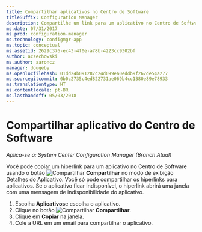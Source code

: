 ```yaml
---
title: Compartilhar aplicativos no Centro de Software
titleSuffix: Configuration Manager
description: Compartilhe um link para um aplicativo no Centro de Softwares no System Center Configuration Manager.
ms.date: 07/31/2017
ms.prod: configuration-manager
ms.technology: configmgr-app
ms.topic: conceptual
ms.assetid: 2629c376-ec43-4f0e-a78b-4223cc9302bf
author: aczechowski
ms.author: aaroncz
manager: dougeby
ms.openlocfilehash: 01dd24b091287c24d099ea0eddb9f267de54a277
ms.sourcegitcommit: 0b0c2735c4ed822731ae069b4cc1380e89e78933
ms.translationtype: HT
ms.contentlocale: pt-BR
ms.lasthandoff: 05/03/2018
---
```

# <a name="share-an-application-from-software-center"></a>Compartilhar aplicativo do Centro de Software

*Aplica-se a: System Center Configuration Manager (Branch Atual)* <!-- 1706 -->

Você pode copiar um hiperlink para um aplicativo no Centro de Software usando o botão ![Compartilhar](media/share15.png) **Compartilhar** no modo de exibição Detalhes do Aplicativo. Você só pode compartilhar os hiperlinks para aplicativos. Se o aplicativo ficar indisponível, o hiperlink abrirá uma janela com uma mensagem de indisponibilidade do aplicativo.

1. Escolha **Aplicativos**e escolha o aplicativo.
2. Clique no botão ![Compartilhar](media/share15.png) **Compartilhar**.
3. Clique em **Copiar** na janela.
4. Cole a URL em um email para compartilhar o aplicativo.